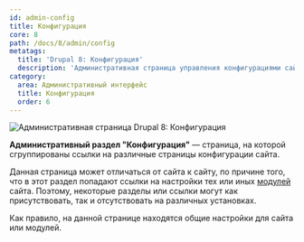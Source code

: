 ```yaml
---
id: admin-config
title: Конфигурация
core: 8
path: /docs/8/admin/config
metatags:
  title: 'Drupal 8: Конфигурация'
  description: 'Административная страница управления конфигурациями сайта.'
category:
  area: Административный интерфейс
  title: Конфигурация
  order: 6
---
```


![Административная страница Drupal 8: Конфигурация](https://i.imgur.com/mDzeSzG.png)

**Административный раздел "Конфигурация"** — страница, на которой сгруппированы ссылки на различные страницы конфигурации сайта.

Данная страница может отличаться от сайта к сайту, по причине того, что в этот раздел попадают ссылки на настройки тех или иных [модулей](../modules/modules.md) сайта. Поэтому, некоторые разделы или ссылки могут как присутствовать, так и отсутствовать на различных установках.

Как правило, на данной странице находятся общие настройки для сайта или модулей.
